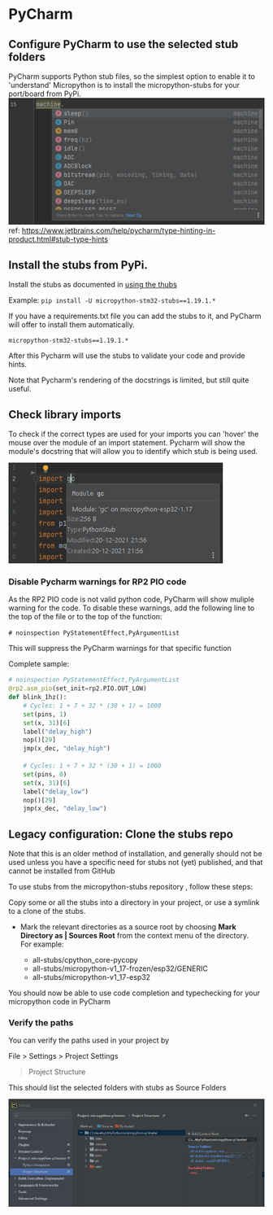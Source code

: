 # PyCharm

## Configure PyCharm to use the selected stub folders  

PyCharm supports Python stub files, so the simplest option to enable it to 'understand' Micropython is to install the micropython-stubs for your port/board from PyPi.  
![Code completions](img/pycharm-completion-2.png)  
ref: https://www.jetbrains.com/help/pycharm/type-hinting-in-product.html#stub-type-hints


## Install the stubs from PyPi.

Install the stubs as documented in [using the thubs](20_using.md)

Example: `pip install -U micropython-stm32-stubs==1.19.1.*`

If you have a requirements.txt file you can add the stubs to it, and PyCharm will offer to install them automatically.

```text
micropython-stm32-stubs==1.19.1.*
```	

After this Pycharm will use the stubs to validate your code and provide hints.

Note that Pycharm's rendering of the docstrings is limited, but still quite useful.

## Check library imports
To check if the correct types are used for your imports you can 'hover' the mouse over the module of an import statement. 
Pycharm will show the module's docstring that will allow you to identify which stub is being used.

![import](img/pycharm-import.png)


### Disable Pycharm warnings for RP2 PIO code

As the RP2 PIO code is not valid python code, PyCharm will show muliple warning for the code.
To disable these warnings, add the following line to the top of the file or to the top of the function:

`# noinspection PyStatementEffect,PyArgumentList`

This will suppress the PyCharm warnings for that specific function

Complete sample: 
```python	
# noinspection PyStatementEffect,PyArgumentList
@rp2.asm_pio(set_init=rp2.PIO.OUT_LOW)
def blink_1hz():
    # Cycles: 1 + 7 + 32 * (30 + 1) = 1000
    set(pins, 1)
    set(x, 31)[6]
    label("delay_high")
    nop()[29]
    jmp(x_dec, "delay_high")

    # Cycles: 1 + 7 + 32 * (30 + 1) = 1000
    set(pins, 0)
    set(x, 31)[6]
    label("delay_low")
    nop()[29]
    jmp(x_dec, "delay_low")
```

## Legacy configuration: Clone the stubs repo 
Note that this is an older method of installation, and generally should not be used unless you have a specific need for stubs not (yet) published, and that cannot be installed from GitHub 

To use stubs from the micropython-stubs repository , follow these steps:

Copy some or all the stubs into a directory in your project, or use a symlink to a clone of the stubs.

- Mark the relevant directories as a source root by choosing **Mark Directory as | Sources Root** from the context menu of the directory.  
For example: 

  - all-stubs/cpython_core-pycopy
  - all-stubs/micropython-v1_17-frozen/esp32/GENERIC
  - all-stubs/micropython-v1_17-esp32

You should now be able to use code completion and typechecking for your micropython code in PyCharm

### Verify the paths 
You can verify the paths used in your project by 

File > Settings > Project Settings 
> Project Structure 

This should list the selected folders with stubs as Source Folders  

![PyCharm Settings](img/pycharm-settings.png)

